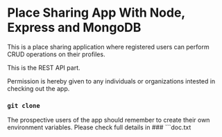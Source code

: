 # Place Sharing App With Node, Express and MongoDB

This is a place sharing application where registered users can perform CRUD operations on their profiles. 

This is the REST API part.

Permission is hereby given to any individuals or organizations intested in checking out the app. 

### ```git clone``` 

The prospective users of the app should remember to create their own environment variables. Please check full details in ### ```doc.txt